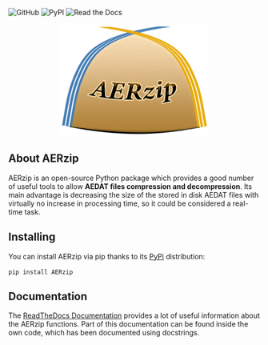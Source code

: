 ![GitHub](https://img.shields.io/github/license/alvaroy96/AERzip?label=License&style=plastic)
![PyPI](https://img.shields.io/pypi/v/AERzip?label=PyPi&style=plastic)
![Read the Docs](https://img.shields.io/readthedocs/aerzip?label=ReadTheDocs&style=plastic)

<p align="center">
	<img src="/images/AERzip_logo.png" alt="AERzip logo" height="225"/>
</p>

## About AERzip

AERzip is an open-source Python package which provides a good number of useful tools to allow **AEDAT files compression and decompression**. Its main advantage is decreasing the size of the stored in disk AEDAT files with virtually no increase in processing time, so it could be considered a real-time task.

## Installing

You can install AERzip via pip thanks to its [PyPi](https://pypi.org/project/AERzip/) distribution:

```
pip install AERzip
```

## Documentation

The [ReadTheDocs Documentation](https://aerzip.readthedocs.io/en/latest/) provides a lot of useful information about the AERzip functions. Part of this documentation can be found inside the own code, which has been documented using docstrings.

